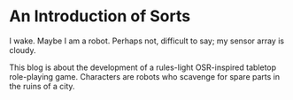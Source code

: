 # An Introduction of Sorts

I wake.  Maybe I am a robot.  Perhaps not, difficult to say; my sensor array is cloudy.

This blog is about the development of a rules-light OSR-inspired tabletop role-playing game.  Characters are robots who scavenge for spare parts in the ruins of a city.
